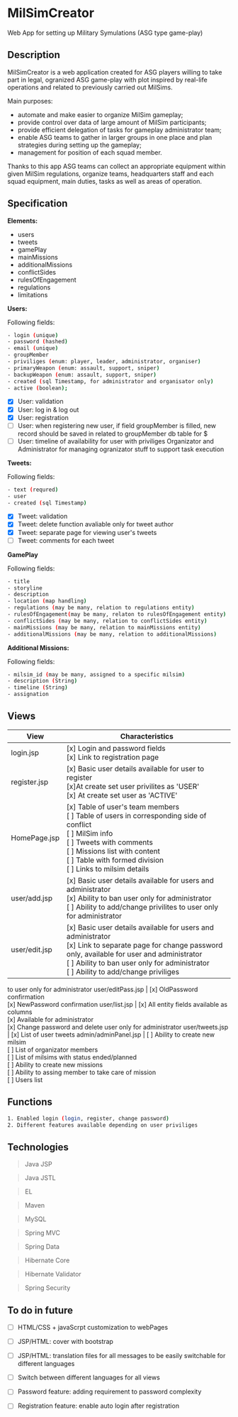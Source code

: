 # MilSimCreator
Web App for setting up Military Symulations (ASG type game-play)

## Description
MilSimCreator is a web application created for ASG players willing to take part in legal, ogranized ASG game-play with plot
inspired by real-life operations and related to previously carried out MilSims.

Main purposes:
- automate and make easier to organize MilSim gameplay;
- provide control over data of large amount of MilSim participants;
- provide efficient delegation of tasks for gameplay administrator team;
- enable ASG teams to gather in larger groups in one place and plan strategies during setting up the gameplay;
- management for position of each squad member.

Thanks to this app ASG teams can collect an appropriate equipment within given MilSim regulations,
organize teams, headquarters staff and each squad equipment, main duties, tasks as well as areas of operation.

## Specification
**Elements:**
- users
- tweets
- gamePlay
- mainMissions
- additionalMissions
- conflictSides
- rulesOfEngagement
- regulations
- limitations

**Users:**

Following fields:
```bash
- login (unique)
- password (hashed)
- email (unique)
- groupMember
- priviliges (enum: player, leader, administrator, organiser)
- primaryWeapon (enum: assault, support, sniper)
- backupWeapon (enum: assault, support, sniper)
- created (sql Timestamp, for administrator and organisator only)
- active (boolean);
```
- [x] User: validation
- [x] User: log in & log out
- [x] User: registration
- [ ] User: when registering new user, if field groupMember is filled, new record should be saved in related to groupMember db table for $
- [ ] User: timeline of availability for user with priviliges Organizator and Administrator for managing ogranizator stuff to support task execution

**Tweets:**

Following fields:
```bash
- text (requred)
- user
- created (sql Timestamp)
```
- [x] Tweet: validation
- [x] Tweet: delete function avaliable only for tweet author
- [x] Tweet: separate page for viewing user's tweets
- [ ] Tweet: comments for each tweet

**GamePlay**

Following fields:
```bash
- title
- storyline
- description
- location (map handling)
- regulations (may be many, relation to regulations entity)
- rulesOfEngagement(may be many, relaton to rulesOfEngagement entity)
- conflictSides (may be many, relation to conflictSides entity)
- mainMissions (may be many, relation to mainMissions entity)
- additionalMissions (may be many, relation to additionalMissions)
```

**Additional Missions:**

Following fields:
```bash
- milsim_id (may be many, assigned to a specific milsim)
- description (String)
- timeline (String)
- assignation
```

## Views
View | Characteristics
---- | ---------------
login.jsp | [x] Login and password fields<br/> [x] Link to registration page
register.jsp | [x] Basic user details available for user to register<br/> [x]At create set user privilites as 'USER'<br/>[x] At create set user as 'ACTIVE'
HomePage.jsp | [x] Table of user's team members<br/>[ ] Table of users in corresponding side of conflict<br/>[ ] MilSim info<br/>[ ] Tweets with comments<br/>[ ] Missions list with content<br/>[ ] Table with formed division<br/>[ ] Links to milsim details
user/add.jsp | [x] Basic user details available for users and administrator<br/>[x] Ability to ban user only for administrator<br/>[ ] Ability to add/change privilites to user only for administrator
user/edit.jsp | [x] Basic user details available for users and administrator<br/>[x] Link to separate page for change password only, available for user and administrator<br/>[ ] Ability to ban user only for administrator<br/>[ ] Ability to add/change priviliges 
to user only for administrator
user/editPass.jsp | [x] OldPassword confirmation<br/>[x] NewPassword confirmation
user/list.jsp | [x] All entity fields available as columns<br/>[x] Available for administrator<br/>[x] Change password and delete user only for administrator
user/tweets.jsp | [x] List of user tweets
admin/adminPanel.jsp | [ ] Ability to create new milsim<br/>[ ] List of organizator members<br/>[ ] List of milsims with status ended/planned<br/>[ ] Ability to create new missions<br/>[ ] Ability to assing member to take care of mission<br/>[ ] Users list

## Functions
```bash
1. Enabled login (login, register, change password)
2. Different features available depending on user priviliges
```

## Technologies

> Java JSP

> Java JSTL

> EL

> Maven

> MySQL

> Spring MVC

> Spring Data

> Hibernate Core

> Hibernate Validator

> Spring Security

## To do in future

- [ ] HTML/CSS + javaScrpt customization to webPages
- [ ] JSP/HTML: cover with bootstrap
- [ ] JSP/HTML: translation files for all messages to be easily switchable for different languages
- [ ] Switch between different languages for all views
- [ ] Password feature: adding requirement to password complexity
- [ ] Registration feature: enable auto login after registration

